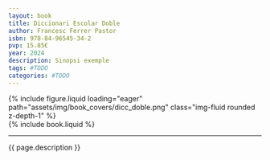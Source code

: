 ```yaml
---
layout: book
title: Diccionari Escolar Doble
author: Francesc Ferrer Pastor
isbn: 978-84-96545-34-2
pvp: 15.85€
year: 2024
description: Sinopsi exemple
tags: #TODO
categories: #TODO
---
```


<div class="row mt-3">
    <div class="col-sm mt-3 mt-md-0">
        {% include figure.liquid loading="eager" path="assets/img/book_covers/dicc_doble.png" class="img-fluid rounded z-depth-1" %}
    </div>
    <div class="col-sm mt-3 mt-md-0">
        {% include book.liquid %}
    </div>
</div>

<hr>

{{ page.description }}